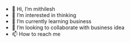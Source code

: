 - 👋 Hi, I’m mithilesh
- 👀 I’m interested in thinking 
- 🌱 I’m currently learning business
- 💞️ I’m looking to collaborate with business idea
- 📫 How to reach me 

<!---
mith17299/mith17299 is a ✨ special ✨ repository because its `README.md` (this file) appears on your GitHub profile.
You can click the Preview link to take a look at your changes.
--->
